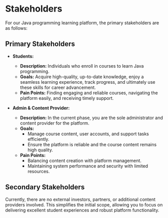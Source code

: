 # Stakeholders

For our Java programming learning platform, the primary stakeholders are as follows:

## Primary Stakeholders

- **Students:**
    - **Description:** Individuals who enroll in courses to learn Java programming.
    - **Goals:** Acquire high-quality, up-to-date knowledge, enjoy a seamless learning experience, track progress, and ultimately use these skills for career advancement.
    - **Pain Points:** Finding engaging and reliable courses, navigating the platform easily, and receiving timely support.

- **Admin & Content Provider:**
    - **Description:** In the current phase, you are the sole administrator and content provider for the platform.
    - **Goals:**
        - Manage course content, user accounts, and support tasks efficiently.
        - Ensure the platform is reliable and the course content remains high quality.
    - **Pain Points:**
        - Balancing content creation with platform management.
        - Maintaining system performance and security with limited resources.

## Secondary Stakeholders

Currently, there are no external investors, partners, or additional content providers involved. This simplifies the initial scope, allowing you to focus on delivering excellent student experiences and robust platform functionality.